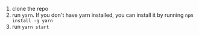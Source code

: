1. clone the repo
2. run `yarn`. If you don't have yarn installed, you can install it by running `npm install -g yarn`
3. run `yarn start`
